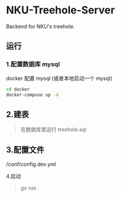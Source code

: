 # NKU-Treehole-Server

Backend for NKU's treehole.

## 运行

### 1.配置数据库 mysql

docker 配置 mysql (或者本地启动一个 mysql)

```bash
cd docker
docker-compose up -d
```

## 2.建表

> 在数据库里运行 treehole.sql

## 3.配置文件

/conf/config.dev.yml

4.启动

> go run .
